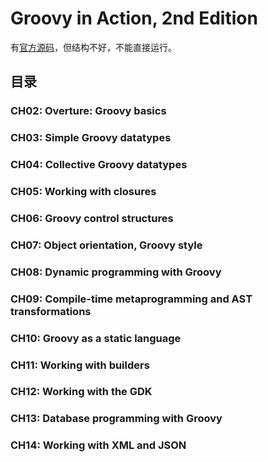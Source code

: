 # Groovy in Action, 2nd Edition

有[官方源码][1]，但结构不好，不能直接运行。

## 目录
### CH02: Overture: Groovy basics
### CH03: Simple Groovy datatypes
### CH04: Collective Groovy datatypes
### CH05: Working with closures
### CH06: Groovy control structures
### CH07: Object orientation, Groovy style
### CH08: Dynamic programming with Groovy
### CH09: Compile-time metaprogramming and AST transformations
### CH10: Groovy as a static language
### CH11: Working with builders
### CH12: Working with the GDK
### CH13: Database programming with Groovy
### CH14: Working with XML and JSON
### 
### 
### 

[1]: https://github.com/Dierk/GroovyInAction
